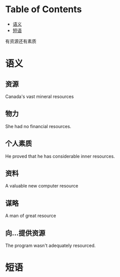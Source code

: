 
# Table of Contents

-   [语义](#orgd475790)
-   [短语](#orgdf8f907)

有资源还有素质


<a id="orgd475790"></a>

# 语义


## 资源

Canada's vast mineral resources


## 物力

She had no financial resources.


## 个人素质

He proved that he has considerable inner resources.


## 资料

A valuable new computer resource


## 谋略

A man of great resource


## 向&#x2026;提供资源

The program wasn't adequately resourced.


<a id="orgdf8f907"></a>

# 短语

